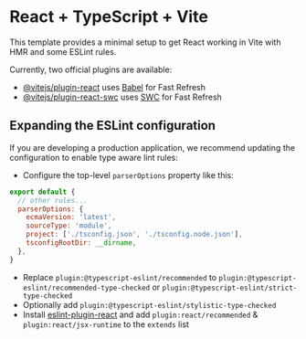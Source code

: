 # React + TypeScript + Vite

This template provides a minimal setup to get React working in Vite with HMR and some ESLint rules.

Currently, two official plugins are available:

- [@vitejs/plugin-react](https://github.com/vitejs/vite-plugin-react/blob/main/packages/plugin-react/README.md) uses [Babel](https://babeljs.io/) for Fast Refresh
- [@vitejs/plugin-react-swc](https://github.com/vitejs/vite-plugin-react-swc) uses [SWC](https://swc.rs/) for Fast Refresh

## Expanding the ESLint configuration

If you are developing a production application, we recommend updating the configuration to enable type aware lint rules:

- Configure the top-level `parserOptions` property like this:

```js
export default {
  // other rules...
  parserOptions: {
    ecmaVersion: 'latest',
    sourceType: 'module',
    project: ['./tsconfig.json', './tsconfig.node.json'],
    tsconfigRootDir: __dirname,
  },
}
```

- Replace `plugin:@typescript-eslint/recommended` to `plugin:@typescript-eslint/recommended-type-checked` or `plugin:@typescript-eslint/strict-type-checked`
- Optionally add `plugin:@typescript-eslint/stylistic-type-checked`
- Install [eslint-plugin-react](https://github.com/jsx-eslint/eslint-plugin-react) and add `plugin:react/recommended` & `plugin:react/jsx-runtime` to the `extends` list

<!-- OTF: Stupid Meeting (Regular, Eroded, & Outlines)
By Sharkshock 2018 all rights reserved
Designed by Dennis Ludlow
dennis@sharkshock.net


Thank you for your support!

visit www.sharkshock.net for more and take a bite out of BORING design!

tags: retail, kids, children, loose, sans, sans serif, messy, scribble, eroded, outline, block, sketchy, office, publishing, books, logo, magazine, freehand, handwriting, European, French, German, Portuguese, Latin, Carson, line, weight, stroke, art, artistic, distorted, distressed, graphic, design, style, comic, cartoon, funny, sloppy, messy

NOTE: Due to glyph complexity of the Eroded version PC users may experience slowdown if viewed in Windows Font Viewer. Please right click file and choose install.  -->